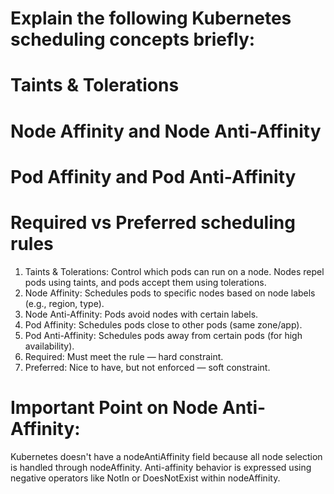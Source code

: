 # Explain the following Kubernetes scheduling concepts briefly:
# Taints & Tolerations
# Node Affinity and Node Anti-Affinity
# Pod Affinity and Pod Anti-Affinity
# Required vs Preferred scheduling rules

1. Taints & Tolerations: Control which pods can run on a node. Nodes repel pods using taints, and pods accept them using tolerations.
2. Node Affinity: Schedules pods to specific nodes based on node labels (e.g., region, type).
3. Node Anti-Affinity: Pods avoid nodes with certain labels.
4. Pod Affinity: Schedules pods close to other pods (same zone/app).
5. Pod Anti-Affinity: Schedules pods away from certain pods (for high availability).
6. Required: Must meet the rule — hard constraint.
7. Preferred: Nice to have, but not enforced — soft constraint. 

# Important Point on Node Anti-Affinity:
Kubernetes doesn't have a nodeAntiAffinity field because all node selection is handled through nodeAffinity. Anti-affinity behavior is expressed using negative operators like NotIn or DoesNotExist within nodeAffinity.
